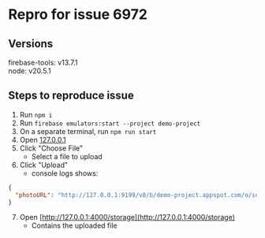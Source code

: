 # Repro for issue 6972

## Versions

firebase-tools: v13.7.1<br>
node: v20.5.1

## Steps to reproduce issue

1. Run `npm i`
2. Run `firebase emulators:start --project demo-project`
3. On a separate terminal, run `npm run start`
4. Open [127.0.0.1](http://127.0.0.1:3000/)
5. Click "Choose File"
   - Select a file to upload
6. Click "Upload"
   - console logs shows:

```json
{
  "photoURL": "http://127.0.0.1:9199/v0/b/demo-project.appspot.com/o/some_user_uid%2Fphotos%2Ftest-img.png?alt=media&token=3ee9c5ab-827b-46f9-8e3c-a33055b2a583"
}
```

7. Open [http://127.0.0.1:4000/storage](http://127.0.0.1:4000/storage)
   - Contains the uploaded file
